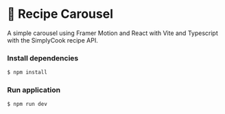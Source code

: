 # 🥙 Recipe Carousel

A simple carousel using Framer Motion and React with Vite and Typescript with the SimplyCook recipe API.

### Install dependencies

```sh
$ npm install
```

### Run application

```sh
$ npm run dev
```
